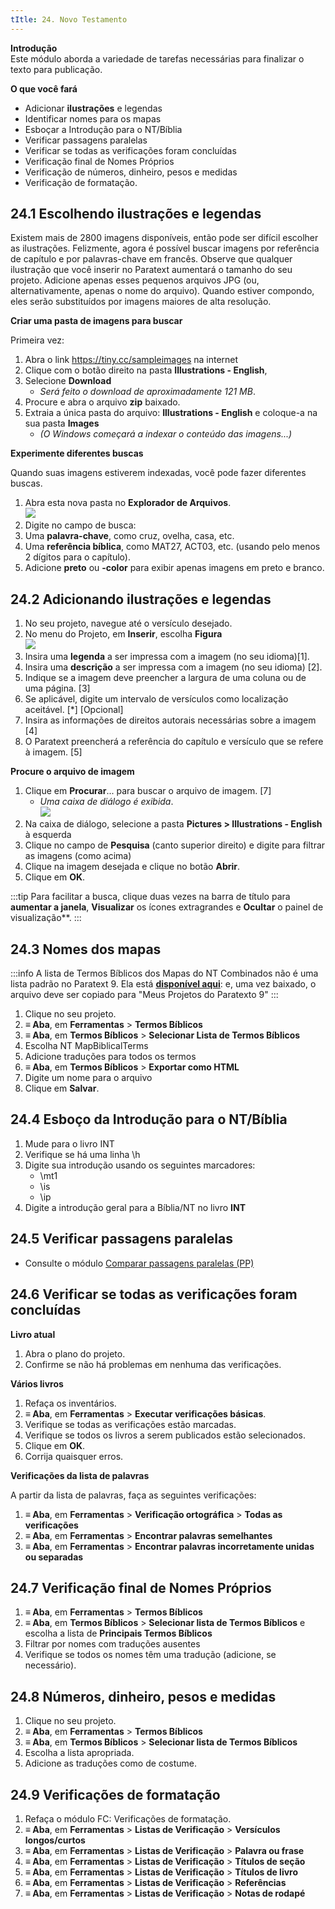 ```yaml
---
tItle: 24. Novo Testamento
---
```


**Introdução**  
Este módulo aborda a variedade de tarefas necessárias para finalizar o texto para publicação.

**O que você fará**
- Adicionar **ilustrações** e legendas
- Identificar nomes para os mapas
- Esboçar a Introdução para o NT/Bíblia
- Verificar passagens paralelas
- Verificar se todas as verificações foram concluídas
- Verificação final de Nomes Próprios
- Verificação de números, dinheiro, pesos e medidas
- Verificação de formatação.

## 24.1 Escolhendo ilustrações e legendas

Existem mais de 2800 imagens disponíveis, então pode ser difícil escolher as ilustrações. Felizmente, agora é possível buscar imagens por referência de capítulo e por palavras-chave em francês. Observe que qualquer ilustração que você inserir no Paratext aumentará o tamanho do seu projeto. Adicione apenas esses pequenos arquivos JPG (ou, alternativamente, apenas o nome do arquivo). Quando estiver compondo, eles serão substituídos por imagens maiores de alta resolução.


**Criar uma pasta de imagens para buscar**

Primeira vez:

1. Abra o link https://tiny.cc/sampleimages na internet
1. Clique com o botão direito na pasta **Illustrations - English**,
1. Selecione **Download**
   - *Será feito o download de aproximadamente 121 MB*.
1. Procure e abra o arquivo **zip** baixado.
1. Extraia a única pasta do arquivo: **Illustrations - English** e coloque-a na sua pasta **Images**
   - *(O Windows começará a indexar o conteúdo das imagens...)*

**Experimente diferentes buscas**

Quando suas imagens estiverem indexadas, você pode fazer diferentes buscas.

1. Abra esta nova pasta no **Explorador de Arquivos**.  
   ![](../media/SearchPicturesExpl.png)
1. Digite no campo de busca:
1. Uma **palavra-chave**, como cruz, ovelha, casa, etc.
1. Uma **referência bíblica**, como MAT27, ACT03, etc. (usando pelo menos 2 dígitos para o capítulo).
1. Adicione **preto** ou **-color** para exibir apenas imagens em preto e branco.

## 24.2 Adicionando ilustrações e legendas

1. No seu projeto, navegue até o versículo desejado.
1. No menu do Projeto, em **Inserir**, escolha **Figura**  
   ![](../media/InsertFigure.png)
1. Insira uma **legenda** a ser impressa com a imagem (no seu idioma)[1].
1. Insira uma **descrição** a ser impressa com a imagem (no seu idioma) [2].
1. Indique se a imagem deve preencher a largura de uma coluna ou de uma página. [3]
1. Se aplicável, digite um intervalo de versículos como localização aceitável. \[\*\] \[Opcional\]
1. Insira as informações de direitos autorais necessárias sobre a imagem [4]
1. O Paratext preencherá a referência do capítulo e versículo que se refere à imagem. [5]

**Procure o arquivo de imagem**

1. Clique em **Procurar**... para buscar o arquivo de imagem. [7]
   - *Uma caixa de diálogo é exibida*.  
     ![](../media/007416d672d4724d28176d23b4f32e04.png)
1. Na caixa de diálogo, selecione a pasta **Pictures \> Illustrations - English** à esquerda
1. Clique no campo de **Pesquisa** (canto superior direito) e digite para filtrar as imagens (como acima)
1. Clique na imagem desejada e clique no botão **Abrir**.
1. Clique em **OK**.

:::tip
Para facilitar a busca, clique duas vezes na barra de título para **aumentar a janela**, **Visualizar** os ícones extragrandes e **Ocultar** o painel de visualização**.
:::

## 24.3 Nomes dos mapas
:::info
A lista de Termos Bíblicos dos Mapas do NT Combinados não é uma lista padrão no Paratext 9. Ela está [**disponível aqui**](pathname:///img/CombinedNTMapBiblicalTerms.xml): e, uma vez baixado, o arquivo deve ser copiado para "Meus Projetos do Paratexto 9"
:::
1. Clique no seu projeto.
1. **≡ Aba**, em **Ferramentas** \> **Termos Bíblicos**
1. **≡ Aba**, em **Termos Bíblicos** \> **Selecionar Lista de Termos Bíblicos**
1. Escolha NT MapBiblicalTerms
1. Adicione traduções para todos os termos
1. **≡ Aba**, em **Termos Bíblicos** \> **Exportar como HTML**
1. Digite um nome para o arquivo
1. Clique em **Salvar**.

## 24.4 Esboço da Introdução para o NT/Bíblia
1. Mude para o livro INT
1. Verifique se há uma linha \\h
1. Digite sua introdução usando os seguintes marcadores:
   - \\mt1
   - \\is
   - \\ip
1. Digite a introdução geral para a Bíblia/NT no livro **INT**

## 24.5 Verificar passagens paralelas
- Consulte o módulo [Comparar passagens paralelas (PP)](23.PP.md)

## 24.6 Verificar se todas as verificações foram concluídas
**Livro atual**  
1. Abra o plano do projeto.
1. Confirme se não há problemas em nenhuma das verificações.

**Vários livros**  
1. Refaça os inventários.
1. **≡ Aba**, em **Ferramentas** \> **Executar verificações básicas**.
1. Verifique se todas as verificações estão marcadas.
1. Verifique se todos os livros a serem publicados estão selecionados.
1. Clique em **OK**.
1. Corrija quaisquer erros.

**Verificações da lista de palavras**

A partir da lista de palavras, faça as seguintes verificações:

1. **≡ Aba**, em **Ferramentas** \> **Verificação ortográfica** \> **Todas as verificações**
1. **≡ Aba**, em **Ferramentas** \> **Encontrar palavras semelhantes**
1. **≡ Aba**, em **Ferramentas** \> **Encontrar palavras incorretamente unidas ou separadas**

## 24.7 Verificação final de Nomes Próprios
1. **≡ Aba**, em **Ferramentas** \> **Termos Bíblicos**
1. **≡ Aba**, em **Termos Bíblicos** \> **Selecionar lista de Termos Bíblicos** e escolha a lista de **Principais Termos Bíblicos**
1. Filtrar por nomes com traduções ausentes
1. Verifique se todos os nomes têm uma tradução (adicione, se necessário).

## 24.8 Números, dinheiro, pesos e medidas
1. Clique no seu projeto.
1. **≡ Aba**, em **Ferramentas** \> **Termos Bíblicos**
1. **≡ Aba**, em **Termos Bíblicos** \> **Selecionar lista de Termos Bíblicos**
1. Escolha a lista apropriada.
1. Adicione as traduções como de costume.

## 24.9 Verificações de formatação
1. Refaça o módulo FC: Verificações de formatação.
1. **≡ Aba**, em **Ferramentas** \> **Listas de Verificação** \> **Versículos longos/curtos**
1. **≡ Aba**, em **Ferramentas** \> **Listas de Verificação** \> **Palavra ou frase**
1. **≡ Aba**, em **Ferramentas** \> **Listas de Verificação** \> **Títulos de seção**
1. **≡ Aba**, em **Ferramentas** \> **Listas de Verificação** \> **Títulos de livro**
1. **≡ Aba**, em **Ferramentas** \> **Listas de Verificação** \> **Referências**
1. **≡ Aba**, em **Ferramentas** \> **Listas de Verificação** \> **Notas de rodapé**